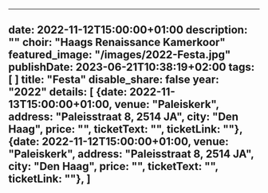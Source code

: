 
---
date: 2022-11-12T15:00:00+01:00
description: ""
choir: "Haags Renaissance Kamerkoor"
featured_image: "/images/2022-Festa.jpg"
publishDate: 2023-06-21T10:38:19+02:00
tags: [
]
title: "Festa"
disable_share: false
year: "2022"
details: [
{date: 2022-11-13T15:00:00+01:00, venue: "Paleiskerk", address: "Paleisstraat 8, 2514 JA", city: "Den Haag", price: "", ticketText: "", ticketLink: ""},
{date: 2022-11-12T15:00:00+01:00, venue: "Paleiskerk", address: "Paleisstraat 8, 2514 JA", city: "Den Haag", price: "", ticketText: "", ticketLink: ""},
]
---


